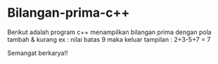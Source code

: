 # Bilangan-prima-c++

Berikut adalah program c++ menampilkan bilangan prima dengan pola tambah & kurang
ex : nilai batas 9
     maka keluar tampilan :
     2+3-5+7 = 7
     
Semangat berkarya!!
